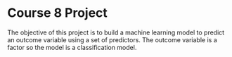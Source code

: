 # Course 8 Project

The objective of this project is to build a machine learning model to predict an outcome variable using a set of predictors. The outcome variable is a factor so the model is a classification model.
